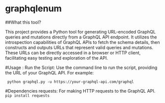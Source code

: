 # graphqlenum
##What this tool?

This project provides a Python tool for generating URL-encoded GraphQL queries and mutations directly from a GraphQL API endpoint. It utilizes the introspection capabilities of GraphQL APIs to fetch the schema details, then constructs and outputs URLs that represent valid queries and mutations. These URLs can be directly accessed in a browser or HTTP client, facilitating easy testing and exploration of the API.

#Usage :
Run the Script: Use the command line to run the script, providing the URL of your GraphQL API. For example:

`` python graphql.py -u https://your-graphql-api.com/graphql``

#Dependencies
requests: For making HTTP requests to the GraphQL API.
``pip install requests ``


